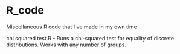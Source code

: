 # R_code
Miscellaneous R code that I've made in my own time

chi squared test.R - Runs a chi-squared test for equality of discrete distributions. Works with any number of groups.

